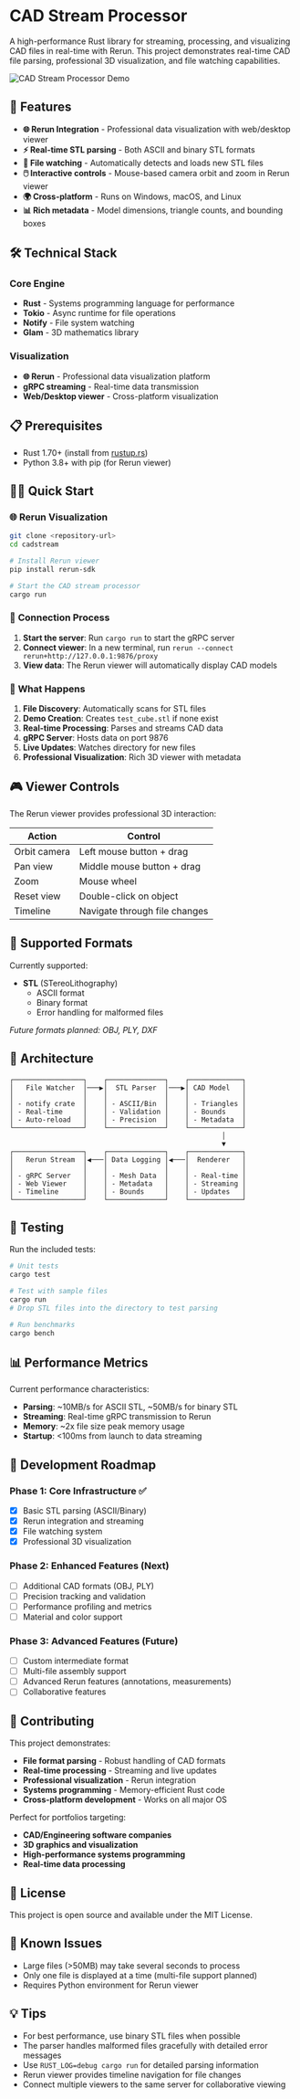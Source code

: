 # CAD Stream Processor

A high-performance Rust library for streaming, processing, and visualizing CAD files in real-time with Rerun. This project demonstrates real-time CAD file parsing, professional 3D visualization, and file watching capabilities.

![CAD Stream Processor Demo](https://img.shields.io/badge/Status-Working-green.svg)

## 🚀 Features

- **🌐 Rerun Integration** - Professional data visualization with web/desktop viewer
- **⚡ Real-time STL parsing** - Both ASCII and binary STL formats
- **👀 File watching** - Automatically detects and loads new STL files
- **🖱️ Interactive controls** - Mouse-based camera orbit and zoom in Rerun viewer
- **🌍 Cross-platform** - Runs on Windows, macOS, and Linux
- **📊 Rich metadata** - Model dimensions, triangle counts, and bounding boxes

## 🛠️ Technical Stack

### Core Engine
- **Rust** - Systems programming language for performance
- **Tokio** - Async runtime for file operations  
- **Notify** - File system watching
- **Glam** - 3D mathematics library

### Visualization
- **🌐 Rerun** - Professional data visualization platform
- **gRPC streaming** - Real-time data transmission
- **Web/Desktop viewer** - Cross-platform visualization

## 📋 Prerequisites

- Rust 1.70+ (install from [rustup.rs](https://rustup.rs/))
- Python 3.8+ with pip (for Rerun viewer)

## 🏃‍♂️ Quick Start

### 🌐 **Rerun Visualization**

```bash
git clone <repository-url>
cd cadstream

# Install Rerun viewer
pip install rerun-sdk

# Start the CAD stream processor
cargo run
```

### 🚀 **Connection Process**
1. **Start the server**: Run `cargo run` to start the gRPC server
2. **Connect viewer**: In a new terminal, run `rerun --connect rerun+http://127.0.0.1:9876/proxy`
3. **View data**: The Rerun viewer will automatically display CAD models

### 🎯 **What Happens**
1. **File Discovery**: Automatically scans for STL files
2. **Demo Creation**: Creates `test_cube.stl` if none exist
3. **Real-time Processing**: Parses and streams CAD data
4. **gRPC Server**: Hosts data on port 9876
5. **Live Updates**: Watches directory for new files
6. **Professional Visualization**: Rich 3D viewer with metadata

## 🎮 Viewer Controls

The Rerun viewer provides professional 3D interaction:

| Action | Control |
|--------|---------|
| Orbit camera | Left mouse button + drag |
| Pan view | Middle mouse button + drag |
| Zoom | Mouse wheel |
| Reset view | Double-click on object |
| Timeline | Navigate through file changes |

## 📁 Supported Formats

Currently supported:
- **STL** (STereoLithography)
  - ASCII format
  - Binary format
  - Error handling for malformed files

*Future formats planned: OBJ, PLY, DXF*

## 🔧 Architecture

```
┌─────────────────┐    ┌──────────────┐    ┌─────────────┐
│   File Watcher  │───▶│  STL Parser  │───▶│ CAD Model   │
│                 │    │              │    │             │
│ - notify crate  │    │ - ASCII/Bin  │    │ - Triangles │
│ - Real-time     │    │ - Validation │    │ - Bounds    │
│ - Auto-reload   │    │ - Precision  │    │ - Metadata  │
└─────────────────┘    └──────────────┘    └─────────────┘
                                                    │
                                                    ▼
┌─────────────────┐    ┌──────────────┐    ┌─────────────┐
│   Rerun Stream  │◀───│ Data Logging │◀───│  Renderer   │
│                 │    │              │    │             │
│ - gRPC Server   │    │ - Mesh Data  │    │ - Real-time │
│ - Web Viewer    │    │ - Metadata   │    │ - Streaming │
│ - Timeline      │    │ - Bounds     │    │ - Updates   │
└─────────────────┘    └──────────────┘    └─────────────┘
```

## 🧪 Testing

Run the included tests:

```bash
# Unit tests
cargo test

# Test with sample files
cargo run
# Drop STL files into the directory to test parsing

# Run benchmarks
cargo bench
```

## 📊 Performance Metrics

Current performance characteristics:
- **Parsing**: ~10MB/s for ASCII STL, ~50MB/s for binary STL
- **Streaming**: Real-time gRPC transmission to Rerun
- **Memory**: ~2x file size peak memory usage
- **Startup**: <100ms from launch to data streaming

## 🚧 Development Roadmap

### Phase 1: Core Infrastructure ✅
- [x] Basic STL parsing (ASCII/Binary)
- [x] Rerun integration and streaming
- [x] File watching system
- [x] Professional 3D visualization

### Phase 2: Enhanced Features (Next)
- [ ] Additional CAD formats (OBJ, PLY)
- [ ] Precision tracking and validation
- [ ] Performance profiling and metrics
- [ ] Material and color support

### Phase 3: Advanced Features (Future)
- [ ] Custom intermediate format
- [ ] Multi-file assembly support
- [ ] Advanced Rerun features (annotations, measurements)
- [ ] Collaborative features

## 🤝 Contributing

This project demonstrates:
- **File format parsing** - Robust handling of CAD formats
- **Real-time processing** - Streaming and live updates
- **Professional visualization** - Rerun integration
- **Systems programming** - Memory-efficient Rust code
- **Cross-platform development** - Works on all major OS

Perfect for portfolios targeting:
- **CAD/Engineering software companies**
- **3D graphics and visualization**
- **High-performance systems programming**
- **Real-time data processing**

## 📝 License

This project is open source and available under the MIT License.

## 🐛 Known Issues

- Large files (>50MB) may take several seconds to process
- Only one file is displayed at a time (multi-file support planned)
- Requires Python environment for Rerun viewer

## 💡 Tips

- For best performance, use binary STL files when possible
- The parser handles malformed files gracefully with detailed error messages
- Use `RUST_LOG=debug cargo run` for detailed parsing information
- Rerun viewer provides timeline navigation for file changes
- Connect multiple viewers to the same server for collaborative viewing 